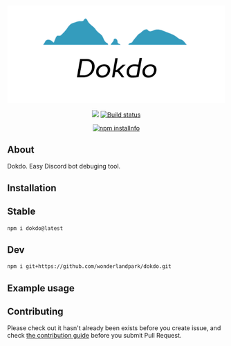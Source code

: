 <div align="center">
<img src="dokdo.png">
<br/>
<p>
    <a href="https://npmjs.com/package/dokdo"><img src="https://img.shields.io/npm/v/dokdo"></a>
    <a href="https://github.com/wonderlandpark/dokdo/actions"><img src="https://github.com/wonderlandpark/dokdo/workflows/Testing/badge.svg" alt="Build status" /></a>
</p>
<p>
    <a href="https://nodei.co/npm/dokdo/"><img src="https://nodei.co/npm/dokdo.png?downloads=true&stars=true" alt="npm installnfo" /></a>
</p>
</div>

## About

Dokdo. Easy Discord bot debuging tool.

## Installation

## Stable

```sh
npm i dokdo@latest
```

## Dev

```sh
npm i git+https://github.com/wonderlandpark/dokdo.git
```

## Example usage

## Contributing

Please check out it hasn't already been exists before you create issue, and check [the contribution guide](./.github/CONTRIBUTING.md) before you submit Pull Request.
